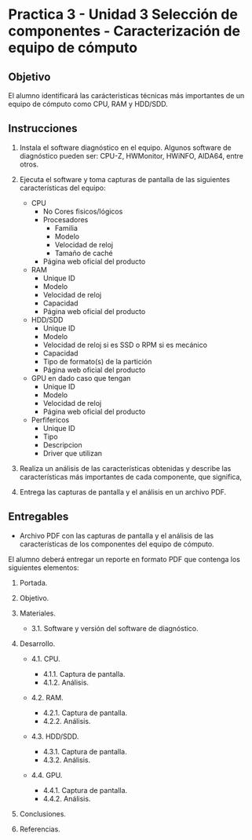 # Practica 3 - Unidad 3 Selección de componentes - Caracterización de equipo de cómputo

## Objetivo

El alumno identificará las carácteristicas técnicas más importantes de un equipo de cómputo como CPU, RAM y HDD/SDD.

## Instrucciones

1. Instala el software diagnóstico en el equipo. Algunos software de diagnóstico pueden ser: CPU-Z, HWMonitor, HWiNFO, AIDA64, entre otros.

2. Ejecuta el software y toma capturas de pantalla de las siguientes características del equipo:
    - CPU
      - No Cores fisicos/lógicos
      - Procesadores
        - Familia
        - Modelo
        - Velocidad de reloj
        - Tamaño de caché
      - Página web oficial del producto
    - RAM
      - Unique ID
      - Modelo
      - Velocidad de reloj
      - Capacidad
      - Página web oficial del producto
    - HDD/SDD
      - Unique ID
      - Modelo
      - Velocidad de reloj si es SSD o RPM si es mecánico
      - Capacidad
      - Tipo de formato(s) de la partición
      - Página web oficial del producto
    - GPU en dado caso que tengan
      - Unique ID
      - Modelo
      - Velocidad de reloj
      - Página web oficial del producto
    - Perfifericos
      - Unique ID
      - Tipo
      - Descripcion
      - Driver que utilizan

3. Realiza un análisis de las características obtenidas y describe las características más importantes de cada componente, que significa,

4. Entrega las capturas de pantalla y el análisis en un archivo PDF.

## Entregables

- Archivo PDF con las capturas de pantalla y el análisis de las características de los componentes del equipo de cómputo.

El alumno deberá entregar un reporte en formato PDF que contenga los siguientes elementos:

1. Portada.

2. Objetivo.

3. Materiales.

    - 3.1. Software y versión del software de diagnóstico.

4. Desarrollo.

    - 4.1. CPU.
        - 4.1.1. Captura de pantalla.
        - 4.1.2. Análisis.

    - 4.2. RAM.
        - 4.2.1. Captura de pantalla.
        - 4.2.2. Análisis.

    - 4.3. HDD/SDD.
        - 4.3.1. Captura de pantalla.
        - 4.3.2. Análisis.

    - 4.4. GPU.
        - 4.4.1. Captura de pantalla.
        - 4.4.2. Análisis.

5. Conclusiones.

6. Referencias.
